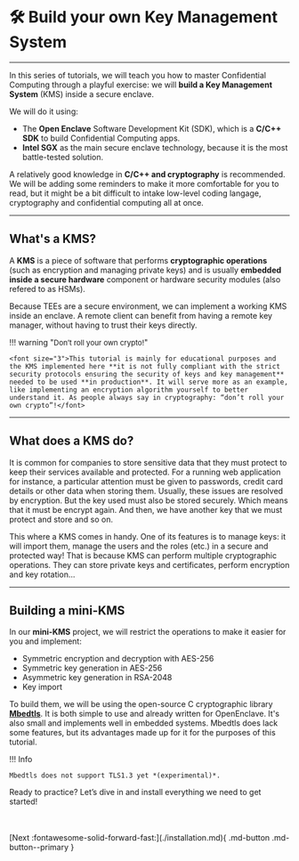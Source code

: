 # 🛠️ Build your own Key Management System
___________________________________________________

In this series of tutorials, we will teach you how to master Confidential Computing through a playful exercise: we will **build a Key Management System** (KMS) inside a secure enclave. 

We will do it using:

- The **Open Enclave** Software Development Kit (SDK), which is a **C/C++ SDK** to build Confidential Computing apps. 
- **Intel SGX** as the main secure enclave technology, because it is the most battle-tested solution.

A relatively good knowledge in **C/C++ and cryptography** is recommended. We will be adding some reminders to make it more comfortable for you to read, but it might be a bit difficult to intake low-level coding langage, cryptography and confidential computing all at once. 

______________________

## What's a KMS?

A **KMS** is a piece of software that performs **cryptographic operations** (such as encryption and managing private keys) and is usually **embedded inside a secure hardware** component or hardware security modules (also refered to as HSMs). 

Because TEEs are a secure environment, we can implement a working KMS inside an enclave. A remote client can benefit from having a remote key manager, without having to trust their keys directly.

!!! warning "<font size="2">Don’t roll your own crypto!</font>"

	<font size="3">This tutorial is mainly for educational purposes and the KMS implemented here **it is not fully compliant with the strict security protocols ensuring the security of keys and key management** needed to be used **in production**. It will serve more as an example, like implementing an encryption algorithm yourself to better understand it. As people always say in cryptography: “don’t roll your own crypto”!</font>


______________________

## What does a KMS do? 

It is common for companies to store sensitive data that they must protect to keep their services available and protected. For a running web application for instance, a particular attention must be given to passwords, credit card details or other data when storing them. Usually, these issues are resolved by encryption. But the key used must also be stored securely. Which means that it must be encrypt again. And then, we have another key that we must protect and store and so on. 

This where a KMS comes in handy. One of its features is to manage keys: it will import them, manage the users and the roles (etc.) in a secure and protected way! That is because KMS can perform multiple cryptographic operations. They can store private keys and certificates, perform encryption and key rotation... 

______________________________________

## Building a mini-KMS

In our **mini-KMS** project, we will restrict the operations to make it easier for you and implement:

- Symmetric encryption and decryption with AES-256
- Symmetric key generation in AES-256
- Asymmetric key generation in RSA-2048
- Key import

To build them, we will be using the open-source C cryptographic library [**Mbedtls**](https://github.com/Mbed-TLS/mbedtls). It is both simple to use and already written for OpenEnclave. It's also small and implements well in embedded systems. Mbedtls does lack some features, but its advantages made up for it for the purposes of this tutorial.

!!! Info

	Mbedtls does not support TLS1.3 yet *(experimental)*.


Ready to practice? Let’s dive in and install everything we need to get started!

<br />
<br />
[Next :fontawesome-solid-forward-fast:](./installation.md){ .md-button .md-button--primary }